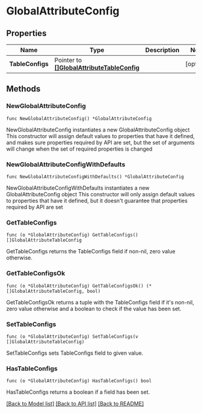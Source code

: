 # GlobalAttributeConfig

## Properties

Name | Type | Description | Notes
------------ | ------------- | ------------- | -------------
**TableConfigs** | Pointer to [**[]GlobalAttributeTableConfig**](GlobalAttributeTableConfig.md) |  | [optional] 

## Methods

### NewGlobalAttributeConfig

`func NewGlobalAttributeConfig() *GlobalAttributeConfig`

NewGlobalAttributeConfig instantiates a new GlobalAttributeConfig object
This constructor will assign default values to properties that have it defined,
and makes sure properties required by API are set, but the set of arguments
will change when the set of required properties is changed

### NewGlobalAttributeConfigWithDefaults

`func NewGlobalAttributeConfigWithDefaults() *GlobalAttributeConfig`

NewGlobalAttributeConfigWithDefaults instantiates a new GlobalAttributeConfig object
This constructor will only assign default values to properties that have it defined,
but it doesn't guarantee that properties required by API are set

### GetTableConfigs

`func (o *GlobalAttributeConfig) GetTableConfigs() []GlobalAttributeTableConfig`

GetTableConfigs returns the TableConfigs field if non-nil, zero value otherwise.

### GetTableConfigsOk

`func (o *GlobalAttributeConfig) GetTableConfigsOk() (*[]GlobalAttributeTableConfig, bool)`

GetTableConfigsOk returns a tuple with the TableConfigs field if it's non-nil, zero value otherwise
and a boolean to check if the value has been set.

### SetTableConfigs

`func (o *GlobalAttributeConfig) SetTableConfigs(v []GlobalAttributeTableConfig)`

SetTableConfigs sets TableConfigs field to given value.

### HasTableConfigs

`func (o *GlobalAttributeConfig) HasTableConfigs() bool`

HasTableConfigs returns a boolean if a field has been set.


[[Back to Model list]](../README.md#documentation-for-models) [[Back to API list]](../README.md#documentation-for-api-endpoints) [[Back to README]](../README.md)


